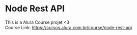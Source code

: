 # Node Rest API

This is a Alura Course projet <3  
Course Link: https://cursos.alura.com.br/course/node-rest-api
